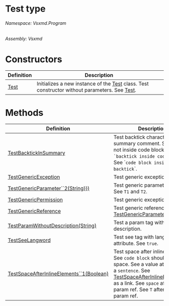 <a name='T-Vsxmd-Program-Test'></a>
# Test type

###### Namespace:  Vsxmd.Program

###### Assembly:  Vsxmd

# Constructors

| Definition | Description |
|-|-|
| [Test](/Vsxmd.Program/Constructors.md/#M-Vsxmd-Program-Test-#ctor) | Initializes a new instance of the [Test](/Vsxmd.Program/Test.md/#T-Vsxmd-Program-Test) class.  Test constructor without parameters.  See [Test](/Vsxmd.Program/Constructors.md/#M-Vsxmd-Program-Test-#ctor). |

# Methods

| Definition | Description |
|-|-|
| [TestBacktickInSummary](/Vsxmd.Program/TestBacktickInSummary.md/#M-Vsxmd-Program-Test-TestBacktickInSummary) | Test backtick characters in summary comment.  See \`should not inside code block\`.  See `` `backtick inside code block` ``.  See \``code block inside backtick`\`. |
| [TestGenericException](/Vsxmd.Program/TestGenericException.md/#M-Vsxmd-Program-Test-TestGenericException) | Test generic exception type. |
| [TestGenericParameter\`\`2(String}})](/Vsxmd.Program/TestGenericParameter``2.md/#M-Vsxmd-Program-Test-TestGenericParameter``2-System-Linq-Expressions-Expression{System-Func{``0,``1,System-String}}-) | Test generic parameter type.  See `T1` and `T2`. |
| [TestGenericPermission](/Vsxmd.Program/TestGenericPermission.md/#M-Vsxmd-Program-Test-TestGenericPermission) | Test generic exception type. |
| [TestGenericReference](/Vsxmd.Program/TestGenericReference.md/#M-Vsxmd-Program-Test-TestGenericReference) | Test generic reference type.  See [TestGenericParameter\`\`2](/Vsxmd.Program/TestGenericParameter``2.md/#M-Vsxmd-Program-Test-TestGenericParameter``2-System-Linq-Expressions-Expression{System-Func{``0,``1,System-String}}-). |
| [TestParamWithoutDescription(String)](/Vsxmd.Program/TestParamWithoutDescription.md/#M-Vsxmd-Program-Test-TestParamWithoutDescription-System-String-) | Test a param tag without description. |
| [TestSeeLangword](/Vsxmd.Program/TestSeeLangword.md/#M-Vsxmd-Program-Test-TestSeeLangword) | Test see tag with langword attribute. See `true`. |
| [TestSpaceAfterInlineElements\`\`1(Boolean)](/Vsxmd.Program/TestSpaceAfterInlineElements``1.md/#M-Vsxmd-Program-Test-TestSpaceAfterInlineElements``1-System-Boolean-) | Test space after inline elements.  See `code block` should follow a space.  See a value at the end of a `sentence`.  See [TestSpaceAfterInlineElements\`\`1](/Vsxmd.Program/TestSpaceAfterInlineElements``1.md/#M-Vsxmd-Program-Test-TestSpaceAfterInlineElements``1-System-Boolean-) as a link.  See `space` after a param ref.  See `T` after a type param ref. |
